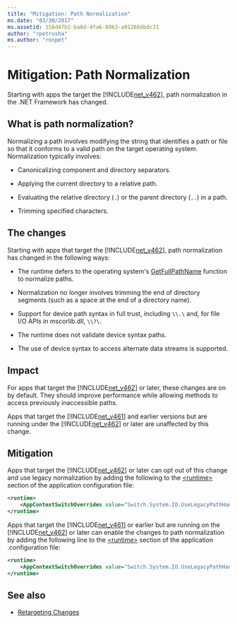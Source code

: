 ```yaml
---
title: "Mitigation: Path Normalization"
ms.date: "03/30/2017"
ms.assetid: 158d47b1-ba6d-4fa6-8963-a012666bdc31
author: "rpetrusha"
ms.author: "ronpet"
---
```

# Mitigation: Path Normalization
Starting with apps the target  the [!INCLUDE[net_v462](../../../includes/net-v462-md.md)], path normalization in the .NET Framework has changed.  
  
## What is path normalization?  
 Normalizing a path involves modifying the string that identifies a path or file so that it conforms to a valid path on the target operating system. Normalization typically involves:  
  
-   Canonicalizing component and directory separators.  
  
-   Applying the current directory to a relative path.  
  
-   Evaluating the relative directory (`.`) or the parent directory (`..`) in a path.  
  
-   Trimming specified characters.  
  
## The changes  
 Starting with apps that target the [!INCLUDE[net_v462](../../../includes/net-v462-md.md)], path normalization has changed in the following ways:  
  
-   The runtime defers to the operating system's [GetFullPathName](/windows/desktop/api/fileapi/nf-fileapi-getfullpathnamea) function to normalize paths.  
  
-   Normalization no longer involves trimming the end of directory segments (such as a space at the end of a directory name).  
  
-   Support for device path syntax in full trust, including  `\\.\` and, for file I/O APIs   in mscorlib.dll, `\\?\`.  
  
-   The runtime does not validate device syntax paths.  
  
-   The use of device syntax to access alternate data streams is supported.  
  
## Impact  
 For apps that target the [!INCLUDE[net_v462](../../../includes/net-v462-md.md)] or later, these changes are on  by default. They should improve performance while allowing methods to access previously inaccessible paths.  
  
 Apps that target the [!INCLUDE[net_v461](../../../includes/net-v461-md.md)] and earlier versions but are running under the [!INCLUDE[net_v462](../../../includes/net-v462-md.md)] or later are unaffected by this change.  
  
## Mitigation  
 Apps that target the [!INCLUDE[net_v462](../../../includes/net-v462-md.md)] or later can opt out of this change and use legacy normalization by adding the following to the [\<runtime>](../../../docs/framework/configure-apps/file-schema/runtime/runtime-element.md) section of the application configuration file:  
  
```xml  
<runtime>  
    <AppContextSwitchOverrides value="Switch.System.IO.UseLegacyPathHandling=true" />    
</runtime>  
```  
  
 Apps that target the [!INCLUDE[net_v461](../../../includes/net-v461-md.md)] or earlier but are running on the [!INCLUDE[net_v462](../../../includes/net-v462-md.md)] or later can enable the changes to path normalization by adding the following line to the [\<runtime>](../../../docs/framework/configure-apps/file-schema/runtime/runtime-element.md) section of the application .configuration file:  
  
```xml  
<runtime>  
    <AppContextSwitchOverrides value="Switch.System.IO.UseLegacyPathHandling=false" />    
</runtime>  
```  
  
## See also
- [Retargeting Changes](../../../docs/framework/migration-guide/retargeting-changes-in-the-net-framework-4-6-2.md)
